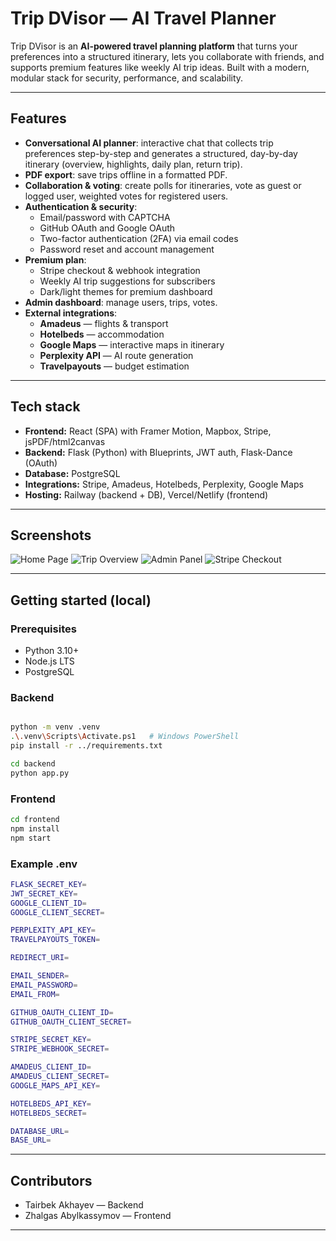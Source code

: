 # Trip DVisor — AI Travel Planner

Trip DVisor is an **AI-powered travel planning platform** that turns your preferences into a structured itinerary, lets you collaborate with friends, and supports premium features like weekly AI trip ideas. Built with a modern, modular stack for security, performance, and scalability.

---

## Features

- **Conversational AI planner**: interactive chat that collects trip preferences step-by-step and generates a structured, day-by-day itinerary (overview, highlights, daily plan, return trip).
- **PDF export**: save trips offline in a formatted PDF.
- **Collaboration & voting**: create polls for itineraries, vote as guest or logged user, weighted votes for registered users.
- **Authentication & security**:
  - Email/password with CAPTCHA
  - GitHub OAuth and Google OAuth
  - Two-factor authentication (2FA) via email codes
  - Password reset and account management
- **Premium plan**:
  - Stripe checkout & webhook integration
  - Weekly AI trip suggestions for subscribers
  - Dark/light themes for premium dashboard
- **Admin dashboard**: manage users, trips, votes.
- **External integrations**:
  - **Amadeus** — flights & transport
  - **Hotelbeds** — accommodation
  - **Google Maps** — interactive maps in itinerary
  - **Perplexity API** — AI route generation
  - **Travelpayouts** — budget estimation

---

## Tech stack

- **Frontend:** React (SPA) with Framer Motion, Mapbox, Stripe, jsPDF/html2canvas
- **Backend:** Flask (Python) with Blueprints, JWT auth, Flask-Dance (OAuth)
- **Database:** PostgreSQL
- **Integrations:** Stripe, Amadeus, Hotelbeds, Perplexity, Google Maps
- **Hosting:** Railway (backend + DB), Vercel/Netlify (frontend)

---

## Screenshots

![Home Page](screenshots/desktop/admin_panel.png)
![Trip Overview](screenshots/trip_overview.png)
![Admin Panel](screenshots/admin_panel.png)
![Stripe Checkout](screenshots/stripe_checkout.png)

---

## Getting started (local)

### Prerequisites
- Python 3.10+
- Node.js LTS
- PostgreSQL

### Backend

```bash

python -m venv .venv
.\.venv\Scripts\Activate.ps1   # Windows PowerShell
pip install -r ../requirements.txt

cd backend
python app.py
```

### Frontend

```bash
cd frontend
npm install
npm start
```

### Example .env

```bash
FLASK_SECRET_KEY=
JWT_SECRET_KEY=
GOOGLE_CLIENT_ID=
GOOGLE_CLIENT_SECRET=

PERPLEXITY_API_KEY=
TRAVELPAYOUTS_TOKEN=

REDIRECT_URI=

EMAIL_SENDER=
EMAIL_PASSWORD=
EMAIL_FROM=

GITHUB_OAUTH_CLIENT_ID=
GITHUB_OAUTH_CLIENT_SECRET=

STRIPE_SECRET_KEY=
STRIPE_WEBHOOK_SECRET=

AMADEUS_CLIENT_ID=
AMADEUS_CLIENT_SECRET=
GOOGLE_MAPS_API_KEY=

HOTELBEDS_API_KEY=
HOTELBEDS_SECRET=

DATABASE_URL=
BASE_URL=

```


---

## Contributors


- Tairbek Akhayev — Backend
- Zhalgas Abylkassymov — Frontend

---



